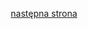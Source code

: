 <html lang="pl">
<head>
  <meta charset="UTF-8" />
  <meta name="viewport" content="width=device-width, initial-scale=1.0" />
  <title>Strona z tłem i nawigacją</title>
  <style>
    /* Reset podstawowych stylów */
    * {
      margin: 0;
      padding: 0;
      box-sizing: border-box;
    }

    /* Ustawienia dla body, aby tło było pełne i responsywne */
  body {
      height: 100vh;
      background-image: url('images/Strona główna.png');
      background-size: cover;
      background-position: center;
      display: flex;
      flex-direction: column;
      justify-content: flex-end; /* Ustawienie elementów na dole */
      font-family: Arial, sans-serif;
    }

    /* Styl dla linku na dole */
  .next-link {
      display: block;
      text-align: center;
      padding: 20px;
      background: rgba(255, 255, 255, 0.7);
      font-size: 1.2em;
      text-decoration: none;
      color: #333;
      transition: background 0.3s, color 0.3s;
    }

    /* Efekt hover dla linku */
  .next-link:hover {
      background: rgba(255, 255, 255, 1);
      color: #000;
    }

    /* Dla urządzeń mobilnych można dodać dodatkowe media query, jeśli potrzebujesz */
  @media (max-width: 600px) {
      .next-link {
        font-size: 1em;
        padding: 15px;
      }
    }
  </style>
</head>
<body>
  <!-- Link do następnej strony na dole -->
  <a href="page2.html" class="next-link">następna strona</a>
</body>
</html>
